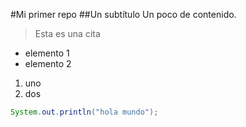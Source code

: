 #Mi primer repo
##Un subtítulo
Un poco de contenido.

> Esta es una cita

- elemento 1
- elemento 2

1. uno
2. dos

```java
System.out.println("hola mundo");
```
